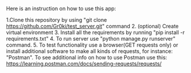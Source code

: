 

Here is an instruction on how to use this app:

1.Clone this repository by using "git clone https://github.com/Gr0ki/test_server.git" command
2. (optional) Create virtual environment 
3. Install all the requirements by running "pip install -r requirements.txt"
4. To run server use "python manage.py runserver" command. 
5. To test functionality use a browser(GET requests only) or install additional software to make all
kinds of requests, for instance: "Postman". To see additional info on how to use Postman use this:
https://learning.postman.com/docs/sending-requests/requests/


